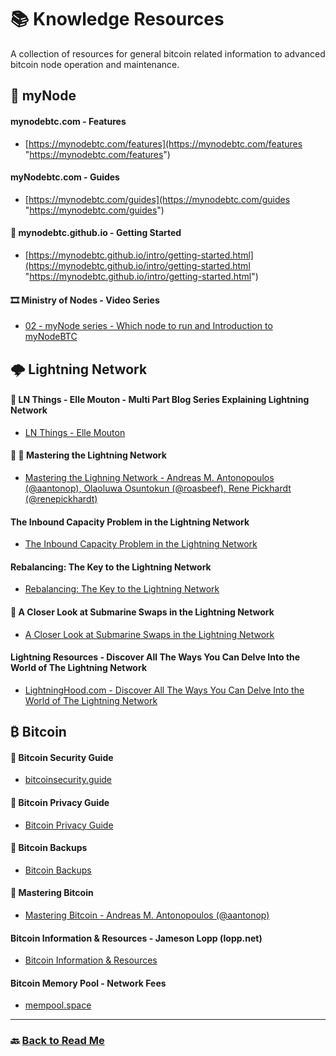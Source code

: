 # 📚 Knowledge Resources 

A collection of resources for general bitcoin related information to advanced bitcoin node operation and maintenance.

## 🔗 myNode 

#### mynodebtc.com - Features
- [https://mynodebtc.com/features](https://mynodebtc.com/features "https://mynodebtc.com/features")

#### myNodebtc.com - Guides
- [https://mynodebtc.com/guides](https://mynodebtc.com/guides "https://mynodebtc.com/guides")

#### 📌 mynodebtc.github.io - Getting Started
- [https://mynodebtc.github.io/intro/getting-started.html](https://mynodebtc.github.io/intro/getting-started.html "https://mynodebtc.github.io/intro/getting-started.html")

#### 🎞️ Ministry of Nodes - Video Series
- [02 - myNode series - Which node to run and Introduction to myNodeBTC](https://www.youtube.com/watch?v=gvkNtQoNh2U&list=PLCRbH-IWlcW0KP8DxyWWrqahGafZyV2HR&index=2 "02 - myNode series - Which node to run and Introduction to myNodeBTC")

## 🌩️ Lightning Network 

#### 📌 LN Things - Elle Mouton - Multi Part Blog Series Explaining Lightning Network
- [LN Things - Elle Mouton](https://www.ellemouton.com/blog)

#### 📌 📖 Mastering the Lightning Network
- [Mastering the Lighning Network - Andreas M. Antonopoulos (@aantonop), Olaoluwa Osuntokun (@roasbeef), Rene Pickhardt (@renepickhardt)](https://github.com/lnbook/lnbook#mastering-the-lightning-network "Mastering the Lighning Network - Andreas M. Antonopoulos (@aantonop), Olaoluwa Osuntokun (@roasbeef), Rene Pickhardt (@renepickhardt)")

#### The Inbound Capacity Problem in the Lightning Network
- [The Inbound Capacity Problem in the Lightning Network](https://blog.muun.com/the-inbound-capacity-problem-in-the-lightning-network/ "The Inbound Capacity Problem in the Lightning Network")

#### Rebalancing: The Key to the Lightning Network
- [Rebalancing: The Key to the Lightning Network](https://blog.muun.com/rebalancing-in-the-lightning-network/ "Rebalancing: The Key to the Lightning Network")

#### 📌 A Closer Look at Submarine Swaps in the Lightning Network
- [A Closer Look at Submarine Swaps in the Lightning Network](https://blog.muun.com/a-closer-look-at-submarine-swaps-in-the-lightning-network/ "A Closer Look at Submarine Swaps in the Lightning Network")

#### Lightning Resources - Discover All The Ways You Can Delve Into the World of The Lightning Network
- [LightningHood.com - Discover All The Ways You Can Delve Into the World of The Lightning Network](https://lightninghood.com/lightning-resources/)

## ₿ Bitcoin 
#### 📌 Bitcoin Security Guide
- [bitcoinsecurity.guide](https://bitcoinsecurity.guide/ "bitcoinsecurity.guide")

#### 📌 Bitcoin Privacy Guide
- [Bitcoin Privacy Guide](https://bitcoiner.guide/privacy/ "bitcoin privacy guide")

#### 📌 Bitcoin Backups
- [Bitcoin Backups](https://bitcoin-intro.com/en/backup "Bitcoin Backups")

#### 📖 Mastering Bitcoin
- [Mastering Bitcoin - Andreas M. Antonopoulos (@aantonop)](https://github.com/bitcoinbook/bitcoinbook#mastering-bitcoin "Mastering Bitcoin - Andreas M. Antonopoulos (@aantonop)")

#### Bitcoin Information & Resources - Jameson Lopp (lopp.net)
- [Bitcoin Information & Resources](https://www.lopp.net/bitcoin-information.html "Bitcoin Information & Resources")

#### Bitcoin Memory Pool - Network Fees
- [mempool.space](https://mempool.space/ "mempool.space")

------------

### 🔙 [Back to Read Me](https://github.com/e-corp-sam-sepiol/bitcoin-node/blob/main/README.md "readme")
